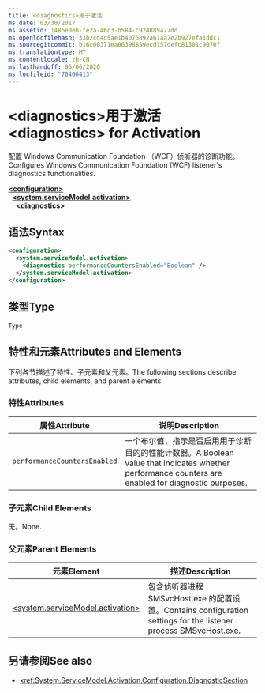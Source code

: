 ```yaml
---
title: <diagnostics>用于激活
ms.date: 03/30/2017
ms.assetid: 1486e0eb-fe2a-46c3-b584-c924889477dd
ms.openlocfilehash: 33b2cd4c5ae1b4076892a61aa7e2b927efa1ddc1
ms.sourcegitcommit: b16c00371ea06398859ecd157defc81301c9070f
ms.translationtype: MT
ms.contentlocale: zh-CN
ms.lasthandoff: 06/06/2020
ms.locfileid: "70400413"
---
```

# <a name="diagnostics-for-activation"></a><span data-ttu-id="c0bbb-102">\<diagnostics>用于激活</span><span class="sxs-lookup"><span data-stu-id="c0bbb-102">\<diagnostics> for Activation</span></span>
<span data-ttu-id="c0bbb-103">配置 Windows Communication Foundation （WCF）侦听器的诊断功能。</span><span class="sxs-lookup"><span data-stu-id="c0bbb-103">Configures Windows Communication Foundation (WCF) listener's diagnostics functionalities.</span></span>  
  
[**\<configuration>**](../configuration-element.md)\
&nbsp;&nbsp;[**\<system.serviceModel.activation>**](system-servicemodel-activation.md)\
&nbsp;&nbsp;&nbsp;&nbsp;**\<diagnostics>**  
  
## <a name="syntax"></a><span data-ttu-id="c0bbb-104">语法</span><span class="sxs-lookup"><span data-stu-id="c0bbb-104">Syntax</span></span>  
  
```xml  
<configuration>
  <system.serviceModel.activation>
    <diagnostics performanceCountersEnabled="Boolean" />
  </system.serviceModel.activation>
</configuration>
```  
  
## <a name="type"></a><span data-ttu-id="c0bbb-105">类型</span><span class="sxs-lookup"><span data-stu-id="c0bbb-105">Type</span></span>  
 `Type`  
  
## <a name="attributes-and-elements"></a><span data-ttu-id="c0bbb-106">特性和元素</span><span class="sxs-lookup"><span data-stu-id="c0bbb-106">Attributes and Elements</span></span>  
 <span data-ttu-id="c0bbb-107">下列各节描述了特性、子元素和父元素。</span><span class="sxs-lookup"><span data-stu-id="c0bbb-107">The following sections describe attributes, child elements, and parent elements.</span></span>  
  
### <a name="attributes"></a><span data-ttu-id="c0bbb-108">特性</span><span class="sxs-lookup"><span data-stu-id="c0bbb-108">Attributes</span></span>  
  
|<span data-ttu-id="c0bbb-109">属性</span><span class="sxs-lookup"><span data-stu-id="c0bbb-109">Attribute</span></span>|<span data-ttu-id="c0bbb-110">说明</span><span class="sxs-lookup"><span data-stu-id="c0bbb-110">Description</span></span>|  
|---------------|-----------------|  
|`performanceCountersEnabled`|<span data-ttu-id="c0bbb-111">一个布尔值，指示是否启用用于诊断目的的性能计数器。</span><span class="sxs-lookup"><span data-stu-id="c0bbb-111">A Boolean value that indicates whether performance counters are enabled for diagnostic purposes.</span></span>|  
  
### <a name="child-elements"></a><span data-ttu-id="c0bbb-112">子元素</span><span class="sxs-lookup"><span data-stu-id="c0bbb-112">Child Elements</span></span>  
 <span data-ttu-id="c0bbb-113">无。</span><span class="sxs-lookup"><span data-stu-id="c0bbb-113">None.</span></span>  
  
### <a name="parent-elements"></a><span data-ttu-id="c0bbb-114">父元素</span><span class="sxs-lookup"><span data-stu-id="c0bbb-114">Parent Elements</span></span>  
  
|<span data-ttu-id="c0bbb-115">元素</span><span class="sxs-lookup"><span data-stu-id="c0bbb-115">Element</span></span>|<span data-ttu-id="c0bbb-116">描述</span><span class="sxs-lookup"><span data-stu-id="c0bbb-116">Description</span></span>|  
|-------------|-----------------|  
|[\<system.serviceModel.activation>](system-servicemodel-activation.md)|<span data-ttu-id="c0bbb-117">包含侦听器进程 SMSvcHost.exe 的配置设置。</span><span class="sxs-lookup"><span data-stu-id="c0bbb-117">Contains configuration settings for the listener process SMSvcHost.exe.</span></span>|  
  
## <a name="see-also"></a><span data-ttu-id="c0bbb-118">另请参阅</span><span class="sxs-lookup"><span data-stu-id="c0bbb-118">See also</span></span>

- <xref:System.ServiceModel.Activation.Configuration.DiagnosticSection>
